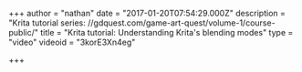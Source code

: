 +++
author = "nathan"
date = "2017-01-20T07:54:29.000Z"
description = "Krita tutorial series: //gdquest.com/game-art-quest/volume-1/course-public/"
title = "Krita tutorial: Understanding Krita's blending modes"
type = "video"
videoid = "3korE3Xn4eg"

+++

